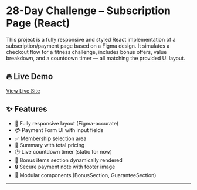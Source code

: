 # 28-Day Challenge – Subscription Page (React)

This project is a fully responsive and styled React implementation of a subscription/payment page based on a Figma design. It simulates a checkout flow for a fitness challenge, includes bonus offers, value breakdown, and a countdown timer — all matching the provided UI layout.
## 🔥 Live Demo

[View Live Site](https://elaborate-parfait-f8287b.netlify.app/)


## ✨ Features

- 🎨 Fully responsive layout (Figma-accurate)
- 💳 Payment Form UI with input fields
- ✅ Membership selection area
- 🧾 Summary with total pricing
- 🕒 Live countdown timer (static for now)
- 🎁 Bonus items section dynamically rendered
- 🔒 Secure payment note with footer image
- 🎯 Modular components (BonusSection, GuaranteeSection)


---



